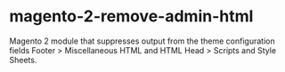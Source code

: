 # magento-2-remove-admin-html
Magento 2 module that suppresses output from the theme configuration fields Footer > Miscellaneous HTML and HTML Head > Scripts and Style Sheets. 
